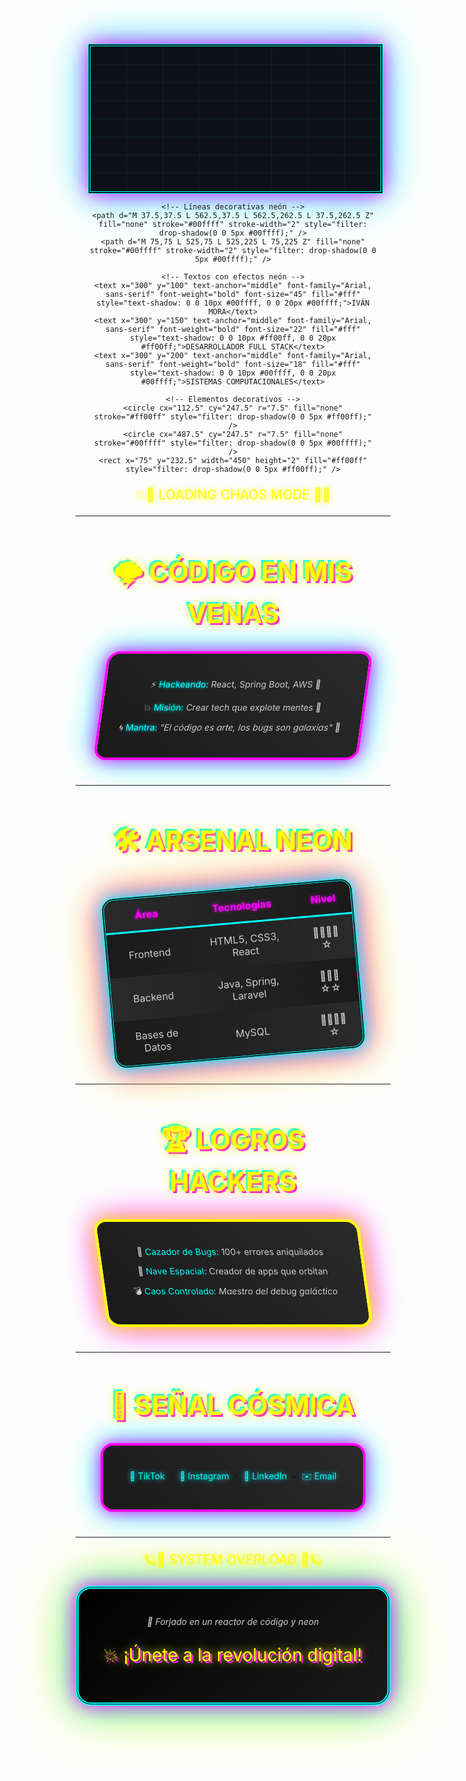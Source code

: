 <div align="center" style="margin: 20px;">
  <svg width="600" height="300" viewBox="0 0 600 300" xmlns="http://www.w3.org/2000/svg" style="background: #0d1117; border: 4px double #0ff; box-shadow: 0 0 30px #f0f, 0 0 60px #0ff;">
    <!-- Fondo y cuadrícula cyberpunk -->
    <rect width="100%" height="100%" fill="#0d1117" />
    <!-- Cuadrícula horizontal -->
    <g>
      <line x1="0" y1="37.5" x2="600" y2="37.5" stroke="rgba(0, 255, 255, 0.2)" stroke-width="0.5" />
      <line x1="0" y1="75" x2="600" y2="75" stroke="rgba(0, 255, 255, 0.2)" stroke-width="0.5" />
      <line x1="0" y1="112.5" x2="600" y2="112.5" stroke="rgba(0, 255, 255, 0.2)" stroke-width="0.5" />
      <line x1="0" y1="150" x2="600" y2="150" stroke="rgba(0, 255, 255, 0.2)" stroke-width="0.5" />
      <line x1="0" y1="187.5" x2="600" y2="187.5" stroke="rgba(0, 255, 255, 0.2)" stroke-width="0.5" />
      <line x1="0" y1="225" x2="600" y2="225" stroke="rgba(0, 255, 255, 0.2)" stroke-width="0.5" />
      <line x1="0" y1="262.5" x2="600" y2="262.5" stroke="rgba(0, 255, 255, 0.2)" stroke-width="0.5" />
    </g>
    <!-- Cuadrícula vertical -->
    <g>
      <line x1="75" y1="0" x2="75" y2="300" stroke="rgba(0, 255, 255, 0.2)" stroke-width="0.5" />
      <line x1="150" y1="0" x2="150" y2="300" stroke="rgba(0, 255, 255, 0.2)" stroke-width="0.5" />
      <line x1="225" y1="0" x2="225" y2="300" stroke="rgba(0, 255, 255, 0.2)" stroke-width="0.5" />
      <line x1="300" y1="0" x2="300" y2="300" stroke="rgba(0, 255, 255, 0.2)" stroke-width="0.5" />
      <line x1="375" y1="0" x2="375" y2="300" stroke="rgba(0, 255, 255, 0.2)" stroke-width="0.5" />
      <line x1="450" y1="0" x2="450" y2="300" stroke="rgba(0, 255, 255, 0.2)" stroke-width="0.5" />
      <line x1="525" y1="0" x2="525" y2="300" stroke="rgba(0, 255, 255, 0.2)" stroke-width="0.5" />
    </g>
    
    <!-- Líneas decorativas neón -->
    <path d="M 37.5,37.5 L 562.5,37.5 L 562.5,262.5 L 37.5,262.5 Z" fill="none" stroke="#00ffff" stroke-width="2" style="filter: drop-shadow(0 0 5px #00ffff);" />
    <path d="M 75,75 L 525,75 L 525,225 L 75,225 Z" fill="none" stroke="#00ffff" stroke-width="2" style="filter: drop-shadow(0 0 5px #00ffff);" />
    
    <!-- Textos con efectos neón -->
    <text x="300" y="100" text-anchor="middle" font-family="Arial, sans-serif" font-weight="bold" font-size="45" fill="#fff" style="text-shadow: 0 0 10px #00ffff, 0 0 20px #00ffff;">IVÁN MORA</text>
    <text x="300" y="150" text-anchor="middle" font-family="Arial, sans-serif" font-weight="bold" font-size="22" fill="#fff" style="text-shadow: 0 0 10px #ff00ff, 0 0 20px #ff00ff;">DESARROLLADOR FULL STACK</text>
    <text x="300" y="200" text-anchor="middle" font-family="Arial, sans-serif" font-weight="bold" font-size="18" fill="#fff" style="text-shadow: 0 0 10px #00ffff, 0 0 20px #00ffff;">SISTEMAS COMPUTACIONALES</text>
    
    <!-- Elementos decorativos -->
    <circle cx="112.5" cy="247.5" r="7.5" fill="none" stroke="#ff00ff" style="filter: drop-shadow(0 0 5px #ff00ff);" />
    <circle cx="487.5" cy="247.5" r="7.5" fill="none" stroke="#00ffff" style="filter: drop-shadow(0 0 5px #00ffff);" />
    <rect x="75" y="232.5" width="450" height="2" fill="#ff00ff" style="filter: drop-shadow(0 0 5px #ff00ff);" />
  </svg>
</div>

<div align="center" style="margin: 20px;">
  <p style="color: #ff0; font-size: 1.5em; text-shadow: 0 0 10px #ff0;">💥🌟 LOADING CHAOS MODE 🌟💥</p>
</div>

---

<div align="center" style="margin: 40px;">
  <h2 style="color: #ff0; font-size: 3em; text-shadow: 0 0 15px #ff0, 3px 3px 0 #f0f, -3px -3px 0 #0ff;">🌩️ CÓDIGO EN MIS VENAS</h2>
  <div style="background: linear-gradient(45deg, #1a1a1a, #2a2a2a); padding: 25px; border: 4px solid #f0f; box-shadow: 0 0 25px #f0f, 0 0 50px #0ff; border-radius: 20px; max-width: 800px; color: #ccc; transform: skew(-8deg);">
    <p>⚡️ <span style="color: #0ff; text-shadow: 0 0 5px #0ff;">Hackeando:</span> React, Spring Boot, AWS 🦠</p>
    <p>💥 <span style="color: #0ff; text-shadow: 0 0 5px #0ff;">Misión:</span> Crear tech que explote mentes 🚀</p>
    <p>🌀 <span style="color: #0ff; text-shadow: 0 0 5px #0ff;">Mantra:</span> <i>"El código es arte, los bugs son galaxias"</i> 🌌</p>
  </div>
</div>

---

<div align="center" style="margin: 40px;">
  <h2 style="color: #ff0; font-size: 3em; text-shadow: 0 0 15px #ff0, 3px 3px 0 #f0f, -3px -3px 0 #0ff;">🛠 ARSENAL NEON</h2>
  <table style="border: 4px double #0ff; box-shadow: 0 0 25px #0ff, 0 0 50px #f0f, 0 0 75px #ff0; background: #1a1a1a; color: #ccc; border-radius: 20px; width: 95%; max-width: 1000px; transform: rotate(-5deg);">
    <tr style="background: linear-gradient(90deg, #2a2a2a, #1a1a1a);">
      <th style="color: #f0f; padding: 15px; border-bottom: 3px solid #0ff; text-shadow: 0 0 5px #f0f;">Área</th>
      <th style="color: #f0f; padding: 15px; border-bottom: 3px solid #0ff; text-shadow: 0 0 5px #f0f;">Tecnologías</th>
      <th style="color: #f0f; padding: 15px; border-bottom: 3px solid #0ff; text-shadow: 0 0 5px #f0f;">Nivel</th>
    </tr>
    <tr style="background: linear-gradient(90deg, #1a1a1a, #2a2a2a);">
      <td style="padding: 15px; text-align: center;">Frontend</td>
      <td style="padding: 15px; text-align: center;">HTML5, CSS3, React</td>
      <td style="padding: 15px; text-align: center;">🌟🌟🌟🌟☆</td>
    </tr>
    <tr style="background: linear-gradient(90deg, #2a2a2a, #1a1a1a);">
      <td style="padding: 15px; text-align: center;">Backend</td>
      <td style="padding: 15px; text-align: center;">Java, Spring, Laravel</td>
      <td style="padding: 15px; text-align: center;">🌟🌟🌟☆☆</td>
    </tr>
    <tr style="background: linear-gradient(90deg, #1a1a1a, #2a2a2a);">
      <td style="padding: 15px; text-align: center;">Bases de Datos</td>
      <td style="padding: 15px; text-align: center;">MySQL</td>
      <td style="padding: 15px; text-align: center;">🌟🌟🌟🌟☆</td>
    </tr>
  </table>
</div>

---

<div align="center" style="margin: 40px;">
  <h2 style="color: #ff0; font-size: 3em; text-shadow: 0 0 15px #ff0, 3px 3px 0 #f0f, -3px -3px 0 #0ff;">🏆 LOGROS HACKERS</h2>
  <div style="background: linear-gradient(45deg, #1a1a1a, #2a2a2a); padding: 25px; border: 4px solid #ff0; box-shadow: 0 0 25px #ff0, 0 0 50px #f0f; border-radius: 20px; max-width: 800px; color: #ccc; transform: skew(8deg);">
    <p>🧨 <span style="color: #0ff;">Cazador de Bugs:</span> 100+ errores aniquilados</p>
    <p>🌠 <span style="color: #0ff;">Nave Espacial:</span> Creador de apps que orbitan</p>
    <p>💣 <span style="color: #0ff;">Caos Controlado:</span> <i>Maestro del debug galáctico</i></p>
  </div>
</div>

---

<div align="center" style="margin: 40px;">
  <h2 style="color: #ff0; font-size: 3em; text-shadow: 0 0 15px #ff0, 3px 3px 0 #f0f, -3px -3px 0 #0ff;">📡 SEÑAL CÓSMICA</h2>
  <div style="background: linear-gradient(45deg, #1a1a1a, #2a2a2a); padding: 25px; border: 4px solid #f0f; box-shadow: 0 0 25px #f0f, 0 0 50px #0ff; border-radius: 20px; max-width: 800px;">
    <p>
      <a href="https://www.tiktok.com/@ivan_morag" style="color: #0ff; text-decoration: none; text-shadow: 0 0 8px #0ff;">🎵 TikTok</a>  • 
      <a href="https://www.instagram.com/ivn_mg" style="color: #0ff; text-decoration: none; text-shadow: 0 0 8px #0ff;">📸 Instagram</a>  • 
      <a href="https://www.linkedin.com/in/iván-mora-1a70942a7" style="color: #0ff; text-decoration: none; text-shadow: 0 0 8px #0ff;">💼 LinkedIn</a>  • 
      <a href="mailto:ivanmoragarcia412@gmail.com" style="color: #0ff; text-decoration: none; text-shadow: 0 0 8px #0ff;">✉️ Email</a>
    </p>
  </div>
</div>

---

<div align="center" style="margin: 20px;">
  <p style="color: #ff0; font-size: 1.5em; text-shadow: 0 0 10px #ff0;">🪐🌟 SYSTEM OVERLOAD 🌟🪐</p>
</div>

<div align="center" style="background: linear-gradient(135deg, #000, #1a1a1a); padding: 30px; border: 5px double #0ff; box-shadow: 0 0 30px #f0f, 0 0 60px #0ff, 0 0 90px #ff0; border-radius: 25px; margin-top: 20px;">
  <p style="color: #ccc; font-style: italic;">🌃 Forjado en un reactor de código y neon</p>
  <p style="color: #ff0; font-size: 2em; text-shadow: 0 0 15px #ff0, 3px 3px 0 #f0f;">💥 ¡Únete a la revolución digital!</p>
</div>
